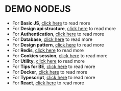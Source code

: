 # DEMO NODEJS

- For **Basic JS**, [click here](./nodejs.md) to read more
- For **Design api structure**, [click here](./api_structure/doc.md) to read more
- For **Authentication**, [click here](./authentication/doc.md) to read more
- For **Database**, [click here](./database/doc.md) to read more
- For **Design pattern**, [click here](./patterns/doc.md) to read more
- For **Redis**, [click here](./redis/doc.md) to read more
- For **Cookies session**, [click here](./session_cookies/doc.md) to read more
- For **Utility**, [click here](./utils/doc.md) to read more
- For **Tips for BE**, [click here](./tips_BE/doc.md) to read more
- For **Docker**, [click here](./docker/doc.md) to read more
- For **Typescript**, [click here](./typescript/doc.md) to read more
- For **React**, [click here](./react/doc.md) to read more

